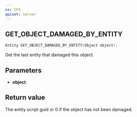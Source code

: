 ```yaml
---
ns: CFX
apiset: server
---
```

## GET_OBJECT_DAMAGED_BY_ENTITY

```c
Entity GET_OBJECT_DAMAGED_BY_ENTITY(Object object);
```

Get the last entity that damaged this object.

## Parameters
* **object**:

## Return value
The entity script guid or 0 if the object has not been damaged.